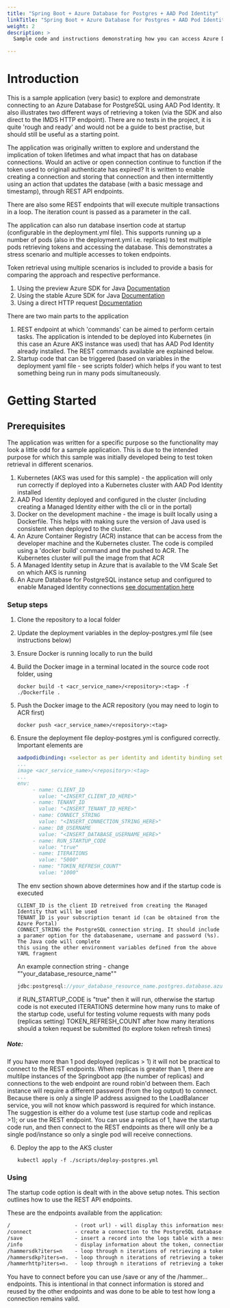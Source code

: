 ```yaml
---
title: "Spring Boot + Azure Database for Postgres + AAD Pod Identity"
linkTitle: "Spring Boot + Azure Database for Postgres + AAD Pod Identity"
weight: 2
description: >
  Sample code and instructions demonstrating how you can access Azure Database for PostgreSQL using a user-assigned identity with the aid of AAD Pod Identity from a spring boot application.

---
```


# Introduction

This is a sample application (very basic) to explore and demonstrate connecting to an Azure Database for PostgreSQL using AAD Pod Identity. It also illustrates two different ways of retrieving a token (via the SDK and also direct to the IMDS HTTP endpoint). There are no tests in the project, it is quite 'rough and ready' and would not be a guide to best practise, but should still be useful as a starting point.

The application was originally written to explore and understand the implication of token lifetimes and what impact that has on database connections. Would an active or open connection continue to function if the token used to originall authenticate has expired? It is written to enable creating a connection and storing that connection and then intermittently using an action that updates the database (with a basic message and timestamp), through REST API endpoints.

There are also some REST endpoints that will execute multiple transactions in a loop. The iteration count is passed as a parameter in the call.

The application can also run database insertion code at startup (configurable in the deployment.yml file). This supports running up a number of pods (also in the deployment.yml i.e. replicas) to test multiple pods retrieving tokens and accessing the database. This demonstrates a stress scenario and multiple accesses to token endpoints.

Token retrieval using multiple scenarios is included to provide a basis for comparing the approach and respective performance.

1. Using the preview Azure SDK for Java [Documentation](https://azuresdkdocs.blob.core.windows.net/$web/java/azure-authentication-msi-token-provider/1.1.0-preview.1/index.html)
2. Using the stable Azure SDK for Java [Documentation](https://docs.microsoft.com/en-us/azure/developer/java/)
3. Using a direct HTTP request [Documentation](https://docs.microsoft.com/en-us/azure/active-directory/managed-identities-azure-resources/how-to-use-vm-token#get-a-token-using-java)

There are two main parts to the application

1. REST endpoint at which 'commands' can be aimed to perform certain tasks. The application is intended to be deployed into Kubernetes (in this case an Azure AKS instance was used) that has AAD Pod Identity already installed. The REST commands available are explained below.
2. Startup code that can be triggered (based on variables in the deployment yaml file - see scripts folder) which helps if you want to test something being run in many pods simultaneously.

# Getting Started

## Prerequisites

The application was written for a specific purpose so the functionality may look a little odd for a sample application. This is due to the intended purpose for which this sample was initially developed being to test token retrieval in different scenarios.

1. Kubernetes (AKS was used for this sample) - the application will only run correctly if deployed into a Kubernetes cluster with AAD Pod Identity installed
2. AAD Pod Identity deployed and configured in the cluster (including creating a Managed Identity either with the cli or in the portal)
3. Docker on the development machine - the image is built locally using a Dockerfile. This helps with making sure the version of Java used is consistent when deployed to the cluster.
4. An Azure Container Registry (ACR) instance that can be access from the developer machine and the Kubernetes cluster. The code is compiled using a 'docker build' command and the pushed to ACR. The Kubernetes cluster will pull the image from that ACR
5. A Managed Identity setup in Azure that is available to the VM Scale Set on which AKS is running
6. An Azure Database for PostgreSQL instance setup and configured to enable Managed Identity connections [see documentation here](https://docs.microsoft.com/en-us/azure/postgresql/howto-connect-with-managed-identity)

### Setup steps

1. Clone the repository to a local folder

2. Update the deployment variables in the deploy-postgres.yml file (see instructions below)

3. Ensure Docker is running locally to run the build

4. Build the Docker image in a terminal located in the source code root folder, using
   
   ```
   docker build -t <acr_service_name>/<repository>:<tag> -f ./Dockerfile .
   ```

5. Push the Docker image to the ACR repository (you may need to login to ACR first)
   
   ```
   docker push <acr_service_name>/<repository>:<tag>
   ```

6. Ensure the deployment file deploy-postgres.yml is configured correctly.
   Important elements are
   
   ```yml
   aadpodidbinding: <selector as per identity and identity binding setup>
   ...
   image <acr_service_name>/<repository>:<tag> 
   ...
   env:
        - name: CLIENT_ID
          value: "<INSERT_CLIENT_ID_HERE>"
        - name: TENANT_ID
          value: "<INSERT_TENANT_ID_HERE>"
        - name: CONNECT_STRING
          value: "<INSERT_CONNECTION_STRING_HERE>"
        - name: DB_USERNAME
          value: "<INSERT_DATABASE_USERNAME_HERE>"
        - name: RUN_STARTUP_CODE
          value: "true"
        - name: ITERATIONS
          value: "5000"
        - name: "TOKEN_REFRESH_COUNT"
          value: "1000"
   ```
   
   The env section shown above determines how and if the startup code is executed
   
   ```textile
   CLIENT_ID is the client ID retreived from creating the Managed Identity that will be used
   TENANT_ID is your subscription tenant id (can be obtained from the Azure Portal)
   CONNECT_STRING the PostgreSQL connection string. It should include a paramer option for the databasename, username and password (%s). The Java code will complete 
   this using the other environment variables defined from the above YAML fragment
   ```
   
   An example connection string - change ""your_database_resource_name""
   
   ```java
   jdbc:postgresql://your_database_resource_name.postgres.database.azure.com:5432/%s?user=%s&password=%s&sslmode=require
   ```
   
   if RUN_STARTUP_CODE is "true" then it will run, otherwise the startup code is not executed
   ITERATIONS determine how many runs to make of the startup code, useful for testing volume requests with many pods (replicas setting)
   TOKEN_REFRESH_COUNT after how many iterations should a token request be submitted (to explore token refresh times)

##### Note:

If you have more than 1 pod deployed (replicas > 1) it will not be practical to connect to the REST endpoints. When replicas is greater than 1, there are multilpe instances of the Springboot app (the number of replicas) and connections to the web endpoint are round robin'd between them. Each instance will require a different password (from the log output) to connect. Because there is only a single IP address assigned to the LoadBalancer service, you will not know which password is required for which instance. The suggestion is either do a volume test (use startup code and replicas >1); or use the REST endpoint. You can use a replicas of 1, have the startup code run, and then connect to the REST endpoints as there will only be a single pod/instance so only a single pod will receive connections.

6. Deploy the app to the AKS cluster
   
   ```
   kubectl apply -f ./scripts/deploy-postgres.yml
   ```

### Using

The startup code option is dealt with in the above setup notes. This section outlines how to use the REST API endpoints.

These are the endpoints available from the application:

```html
/                     - (root url) - will display this information message in the browser
/connect              - create a connection to the PostgreSQL database. It is kept open indefinitely
/save                 - insert a record into the logs table with a message and timestamp (UTC) of the operation
/info                 - display information about the token, connection and last update time (UTC)
/hammersdk?iters=n    - loop through n iterations of retrieving a token using stable Azure Java SDK
/hammersdkp?iters=n.  - loop through n iterations of retrieving a token using  preview 1.10 Azure Java SDK
/hammerhttp?iters=n.  - loop through n iterations of retrieving a token using a direct HTTP connection
```

You have to connect before you can use /save or any of the /hammer... endpoints. This is intentional in that connect information is stored and reused by the other endpoints and was done to be able to test how long a connection remains valid.
